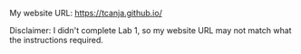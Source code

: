 My website URL: https://tcanja.github.io/

Disclaimer: I didn't complete Lab 1, so my website URL may not match what the instructions required. 
